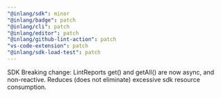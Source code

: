 ```yaml
---
"@inlang/sdk": minor
"@inlang/badge": patch
"@inlang/cli": patch
"@inlang/editor": patch
"@inlang/github-lint-action": patch
"vs-code-extension": patch
"@inlang/sdk-load-test": patch
---
```


SDK Breaking change: LintReports get() and getAll() are now async, and non-reactive.
Reduces (does not eliminate) excessive sdk resource consumption.
